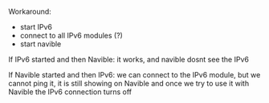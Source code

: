 
Workaround: 

- start IPv6
- connect to all IPv6 modules (?) 
- start navible



If IPv6 started and then Navible: 
	it works, and navible dosnt see the IPv6


If Navible started and then IPv6:
	we can connect to the IPv6 module, but we cannot ping it, it is still showing on Navible
and once we try to use it with Navible the IPv6 connection turns off


